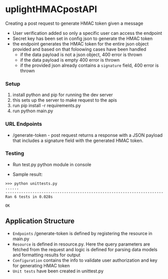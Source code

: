 # uplightHMACpostAPI
Creating a post request to generate HMAC token given a message
- User verification added so only a specific user can access the endpoint
- Secret key has been set in config json to generate the HMAC token
- the endpoint generates the HMAC token for the entire json object provided and based on that foloowing cases have been handled
    - if the data payload is not a json object, 400 error is thrown
    - if the data payload is empty 400 error is thrown
    - if the provided json already contains a `signature` field, 400 error is thrown

### Setup

1. install python and pip for running the dev server
2. this sets up the server to make request to the apis
3. run pip install -r requirements.py
4. run python main.py

### URL Endpoints

- /generate-token - post request returns a response with a JSON payload that includes a signature field with the generated HMAC token.

### Testing
    
- Run test.py python module in console
    
- Sample result: 
```	
>>> python unittests.py 
......
----------------------------------------------------------------------
Ran 6 tests in 0.028s

OK
```

## Application Structure
- `Endpoints` /generate-token is defined by registering the resource in main.py
- `Resource` is defined in resource.py. Here the query parameters are fetched from the request and logic is defined for parsing data models and formatting results for output
- `Configuration` contains the info to validate user authorization and key for generating HMAC token
- `Unit tests` have been created in unittest.py